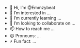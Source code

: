 - 👋 Hi, I’m @Emmzybeat
- 👀 I’m interested in ...
- 🌱 I’m currently learning ...
- 💞️ I’m looking to collaborate on ...
- 📫 How to reach me ...
- 😄 Pronouns: ...
- ⚡ Fun fact: ...

<!---
Emmzybeat/Emmzybeat is a ✨ special ✨ repository because its `README.md` (this file) appears on your GitHub profile.
You can click the Preview link to take a look at your changes.
--->

